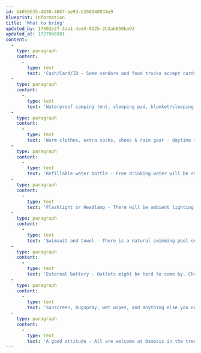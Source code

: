 ```yaml
---
id: 64050635-4830-4867-ae93-b268048034e9
blueprint: information
title: 'What to bring'
updated_by: 17503e27-3aa1-4ed4-812b-2b3ab850ba93
updated_at: 1727966501
content:
  -
    type: paragraph
    content:
      -
        type: text
        text: 'Cash/Card/ID - Some vendors and food trucks accept cards and electronic payments, but some beverage vendors may not. Since there are few outlets for phone charging and cell service is limited, vendors may have trouble processing payments as well. As a result, we recommend you bring cash to the event. In some instances precious metals may be accepted as well.'
  -
    type: paragraph
    content:
      -
        type: text
        text: 'Waterproof camping tent, sleeping pad, blanket/sleeping bag - We don’t expect rain, but be prepared for it.'
  -
    type: paragraph
    content:
      -
        type: text
        text: 'Warm clothes, extra socks, shoes & rain gear - daytime temperatures in Takilma in early autumn are usually quite warm, but the nights can get chilly.'
  -
    type: paragraph
    content:
      -
        type: text
        text: 'Refillable water bottle - Free drinking water will be readily available throughout the site.'
  -
    type: paragraph
    content:
      -
        type: text
        text: 'Flashlight or Headlamp - There will be ambient lighting throughout the grounds, but much of the site will be dark at night and you’ll walk through the woods a lot.'
  -
    type: paragraph
    content:
      -
        type: text
        text: 'Swimsuit and towel - There is a natural swimming pool on site. Swimming after dark is not allowed.'
  -
    type: paragraph
    content:
      -
        type: text
        text: 'External battery - Outlets might be hard to come by. Charge up and come prepared.'
  -
    type: paragraph
    content:
      -
        type: text
        text: 'Sunscreen, bugspray, wet wipes, and anything else you need to feel comfortable camping outdoors.'
  -
    type: paragraph
    content:
      -
        type: text
        text: 'A good attitude - All are welcome at Osmosis in the trees. Please treat attendees and staff in a kind and respectful manner. This is family.'
---
```

